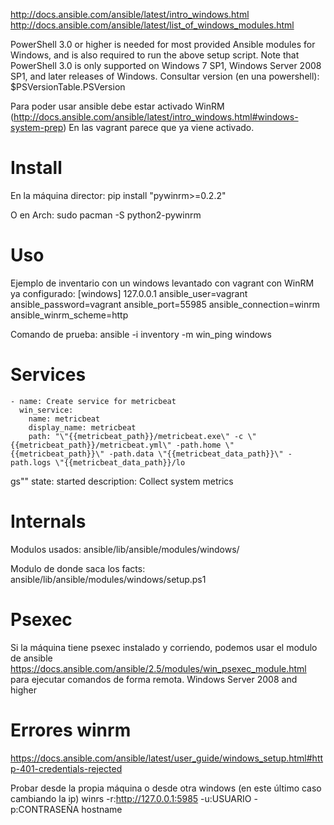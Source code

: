 http://docs.ansible.com/ansible/latest/intro_windows.html
http://docs.ansible.com/ansible/latest/list_of_windows_modules.html

PowerShell 3.0 or higher is needed for most provided Ansible modules for Windows, and is also required to run the above setup script. Note that PowerShell 3.0 is only supported on Windows 7 SP1, Windows Server 2008 SP1, and later releases of Windows.
Consultar version (en una powershell): $PSVersionTable.PSVersion

Para poder usar ansible debe estar activado WinRM (http://docs.ansible.com/ansible/latest/intro_windows.html#windows-system-prep)
En las vagrant parece que ya viene activado.


# Install
En la máquina director:
pip install "pywinrm>=0.2.2"

O en Arch:
sudo pacman -S python2-pywinrm


# Uso
Ejemplo de inventario con un windows levantado con vagrant con WinRM ya configurado:
[windows]
127.0.0.1 ansible_user=vagrant ansible_password=vagrant ansible_port=55985 ansible_connection=winrm ansible_winrm_scheme=http

Comando de prueba:
ansible -i inventory -m win_ping windows



# Services
    - name: Create service for metricbeat
      win_service:
        name: metricbeat
        display_name: metricbeat
        path: "\"{{metricbeat_path}}/metricbeat.exe\" -c \"{{metricbeat_path}}/metricbeat.yml\" -path.home \"{{metricbeat_path}}\" -path.data \"{{metricbeat_data_path}}\" -path.logs \"{{metricbeat_data_path}}/lo
gs\""
        state: started
        description: Collect system metrics



# Internals
Modulos usados: ansible/lib/ansible/modules/windows/

Modulo de donde saca los facts: ansible/lib/ansible/modules/windows/setup.ps1


# Psexec
Si la máquina tiene psexec instalado y corriendo, podemos usar el modulo de ansible https://docs.ansible.com/ansible/2.5/modules/win_psexec_module.html para ejecutar comandos de forma remota.
Windows Server 2008 and higher



# Errores winrm
https://docs.ansible.com/ansible/latest/user_guide/windows_setup.html#http-401-credentials-rejected

Probar desde la propia máquina o desde otra windows (en este último caso cambiando la ip)
winrs -r:http://127.0.0.1:5985 -u:USUARIO -p:CONTRASEÑA hostname
